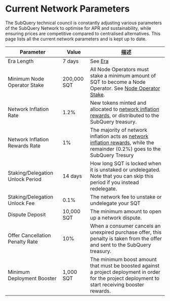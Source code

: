 # Current Network Parameters

The SubQuery technical council is constantly adjusting various parameters of the SubQuery Network to optimise for APR and sustainability, while ensuring prices are competitive compared to centralised alternatives. This page lists all the current network parameters and is kept up to date.

| Parameter                        | Value       | 描述                                                                                                                                                                                                                 |
| -------------------------------- | ----------- | ------------------------------------------------------------------------------------------------------------------------------------------------------------------------------------------------------------------ |
| Era Length                       | 7 days      | See [Era](./introduction/era.md)                                                                                                                                                                                   |
| Minimum Node Operator Stake      | 200,000 SQT | All Node Operators must stake a minimum amount of SQT to become a Node Operator. See [Node Operator Stake](./node_operators/stake.md).                                                                             |
| Network Inflation Rate           | 1.2%        | New tokens minted and allocated to [network inflation rewards](./introduction/reward-distribution.md#network-inflation-rewards), or distributed to the SubQuery treasury.                                          |
| Network Inflation Rewards Rate   | 1%          | The majority of network inflation acts as [network inflation rewards](./introduction/reward-distribution.md#network-inflation-rewards), while the remainder (0.2%) goes to the SubQuery Tresury |
| Staking/Delegation Unlock Period | 14 days     | How long SQT is locked when it is unstaked or undelegated. Note that you can skip this period if you instead redelegate.                                                                                           |
| Staking/Delegation Unlock Fee    | 0.1%        | The network fee to unstake or undelegate your SQT                                                                                                                                                                  |
| Dispute Deposit                  | 10,000 SQT  | The minimum amount to open up a network dispute.                                                                                                                                                                   |
| Offer Cancellation Penalty Rate  | 10%         | When a consumer cancels an unexpired purchase offer, this penalty is taken from the offer and sent to the SubQuery treasury.                                                                                       |
| Minimum Deployment Booster       | 1,000 SQT   | The minimum boost amount that must be boosted against a project deployment in order for the project deployment to start receiving booster rewards.                                                                 |
